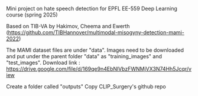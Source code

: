 Mini project on hate speech detection for EPFL EE-559 Deep Learning course (spring 2025)

Based on TIB-VA by Hakimov, Cheema and Ewerth (https://github.com/TIBHannover/multimodal-misogyny-detection-mami-2022)

The MAMI dataset files are under "data". Images need to be downloaded and put under the parent folder "data" as "training_images" and "test_images". Download link : https://drive.google.com/file/d/169qe9n4EbNlVbzFWNMjVX3N74Hh5Jcqr/view



Create a folder called "outputs"
Copy CLIP_Surgery's github repo